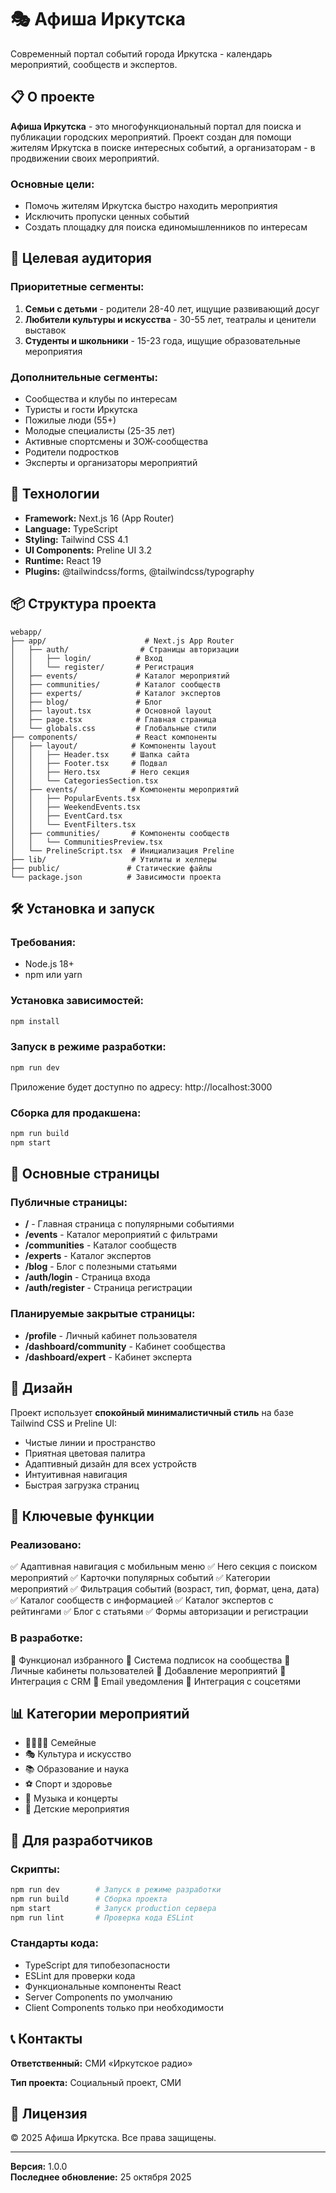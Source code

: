 # 🎭 Афиша Иркутска

Современный портал событий города Иркутска - календарь мероприятий, сообществ и экспертов.

## 📋 О проекте

**Афиша Иркутска** - это многофункциональный портал для поиска и публикации городских мероприятий. Проект создан для помощи жителям Иркутска в поиске интересных событий, а организаторам - в продвижении своих мероприятий.

### Основные цели:
- Помочь жителям Иркутска быстро находить мероприятия
- Исключить пропуски ценных событий
- Создать площадку для поиска единомышленников по интересам

## 🎯 Целевая аудитория

### Приоритетные сегменты:
1. **Семьи с детьми** - родители 28-40 лет, ищущие развивающий досуг
2. **Любители культуры и искусства** - 30-55 лет, театралы и ценители выставок
3. **Студенты и школьники** - 15-23 года, ищущие образовательные мероприятия

### Дополнительные сегменты:
- Сообщества и клубы по интересам
- Туристы и гости Иркутска
- Пожилые люди (55+)
- Молодые специалисты (25-35 лет)
- Активные спортсмены и ЗОЖ-сообщества
- Родители подростков
- Эксперты и организаторы мероприятий

## 🚀 Технологии

- **Framework:** Next.js 16 (App Router)
- **Language:** TypeScript
- **Styling:** Tailwind CSS 4.1
- **UI Components:** Preline UI 3.2
- **Runtime:** React 19
- **Plugins:** @tailwindcss/forms, @tailwindcss/typography

## 📦 Структура проекта

```
webapp/
├── app/                      # Next.js App Router
│   ├── auth/                # Страницы авторизации
│   │   ├── login/          # Вход
│   │   └── register/       # Регистрация
│   ├── events/             # Каталог мероприятий
│   ├── communities/        # Каталог сообществ
│   ├── experts/            # Каталог экспертов
│   ├── blog/               # Блог
│   ├── layout.tsx          # Основной layout
│   ├── page.tsx            # Главная страница
│   └── globals.css         # Глобальные стили
├── components/             # React компоненты
│   ├── layout/            # Компоненты layout
│   │   ├── Header.tsx     # Шапка сайта
│   │   ├── Footer.tsx     # Подвал
│   │   ├── Hero.tsx       # Hero секция
│   │   └── CategoriesSection.tsx
│   ├── events/            # Компоненты мероприятий
│   │   ├── PopularEvents.tsx
│   │   ├── WeekendEvents.tsx
│   │   ├── EventCard.tsx
│   │   └── EventFilters.tsx
│   ├── communities/       # Компоненты сообществ
│   │   └── CommunitiesPreview.tsx
│   └── PrelineScript.tsx  # Инициализация Preline
├── lib/                   # Утилиты и хелперы
├── public/               # Статические файлы
└── package.json          # Зависимости проекта
```

## 🛠️ Установка и запуск

### Требования:
- Node.js 18+ 
- npm или yarn

### Установка зависимостей:
```bash
npm install
```

### Запуск в режиме разработки:
```bash
npm run dev
```

Приложение будет доступно по адресу: http://localhost:3000

### Сборка для продакшена:
```bash
npm run build
npm start
```

## 📄 Основные страницы

### Публичные страницы:
- **/** - Главная страница с популярными событиями
- **/events** - Каталог мероприятий с фильтрами
- **/communities** - Каталог сообществ
- **/experts** - Каталог экспертов
- **/blog** - Блог с полезными статьями
- **/auth/login** - Страница входа
- **/auth/register** - Страница регистрации

### Планируемые закрытые страницы:
- **/profile** - Личный кабинет пользователя
- **/dashboard/community** - Кабинет сообщества
- **/dashboard/expert** - Кабинет эксперта

## 🎨 Дизайн

Проект использует **спокойный минималистичный стиль** на базе Tailwind CSS и Preline UI:

- Чистые линии и пространство
- Приятная цветовая палитра
- Адаптивный дизайн для всех устройств
- Интуитивная навигация
- Быстрая загрузка страниц

## 🔑 Ключевые функции

### Реализовано:
✅ Адаптивная навигация с мобильным меню
✅ Hero секция с поиском мероприятий
✅ Карточки популярных событий
✅ Категории мероприятий
✅ Фильтрация событий (возраст, тип, формат, цена, дата)
✅ Каталог сообществ с информацией
✅ Каталог экспертов с рейтингами
✅ Блог с статьями
✅ Формы авторизации и регистрации

### В разработке:
🔄 Функционал избранного
🔄 Система подписок на сообщества
🔄 Личные кабинеты пользователей
🔄 Добавление мероприятий
🔄 Интеграция с CRM
🔄 Email уведомления
🔄 Интеграция с соцсетями

## 📊 Категории мероприятий

- 👨‍👩‍👧‍👦 Семейные
- 🎭 Культура и искусство
- 📚 Образование и наука
- ⚽ Спорт и здоровье
- 🎵 Музыка и концерты
- 🎨 Детские мероприятия

## 🤝 Для разработчиков

### Скрипты:
```bash
npm run dev        # Запуск в режиме разработки
npm run build      # Сборка проекта
npm start          # Запуск production сервера
npm run lint       # Проверка кода ESLint
```

### Стандарты кода:
- TypeScript для типобезопасности
- ESLint для проверки кода
- Функциональные компоненты React
- Server Components по умолчанию
- Client Components только при необходимости

## 📞 Контакты

**Ответственный:** СМИ «Иркутское радио»

**Тип проекта:** Социальный проект, СМИ

## 📝 Лицензия

© 2025 Афиша Иркутска. Все права защищены.

---

**Версия:** 1.0.0  
**Последнее обновление:** 25 октября 2025
